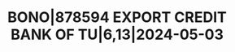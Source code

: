---
layout: asset
title: BONO|878594 EXPORT CREDIT BANK OF TU|6,13|2024-05-03
isin: XS1814962582
---